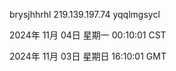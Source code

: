 brysjhhrhl 219.139.197.74 yqqlmgsycl

2024年 11月 04日 星期一 00:10:01 CST

2024年 11月 03日 星期日 16:10:01 GMT
